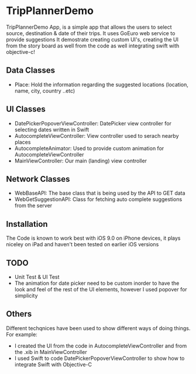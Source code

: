 # TripPlannerDemo

TripPlannerDemo  App, is a simple app that allows the users to select source, destination & date of their trips. It uses GoEuro web service to provide suggestions
It demostrate creating custom UI's, creating the UI from the story board as well from the code as well integrating swift with objective-c!

## Data Classes

- Place: Hold the information regarding the suggested locations (location, name, city, country ..etc)

## UI Classes

- DatePickerPopoverViewController: DatePicker view controller for selecting dates written in Swift
- AutocompleteViewController: View controller used to serach nearby places
- AutocompleteAnimator: Used to provide custom animation for AutocompleteViewController
- MainViewController: Our main (landing) view controller

## Network Classes
- WebBaseAPI: The base class that is being used by the API to GET data
- WebGetSuggestionAPI: Class for fetching auto complete suggestions from the server

## Installation

The Code is known to work best with iOS 9.0 on iPhone devices, it plays niceley on iPad and haven't been tested on earlier iOS versions

## TODO

- Unit Test & UI Test
- The animation for date picker need to be custom inorder to have the look and feel of the rest of the UI elements, however I used popover for simplicity

## Others

Different techqnices have been used to show different ways of doing things. For example:
- I created the UI from the code in AutocompleteViewController and from the .xib in MainViewController
- I used Swift to code DatePickerPopoverViewController to show how to integrate Swift with Objective-C
